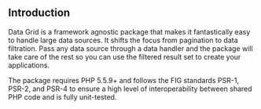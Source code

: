 ## Introduction

Data Grid is a framework agnostic package that makes it fantastically easy to handle large data sources. It shifts the focus from pagination to data filtration. Pass any data source through a data handler and the package will take care of the rest so you can use the filtered result set to create your applications.

The package requires PHP 5.5.9+ and follows the FIG standards PSR-1, PSR-2, and PSR-4 to ensure a high level of interoperability between shared PHP code and is fully unit-tested.
